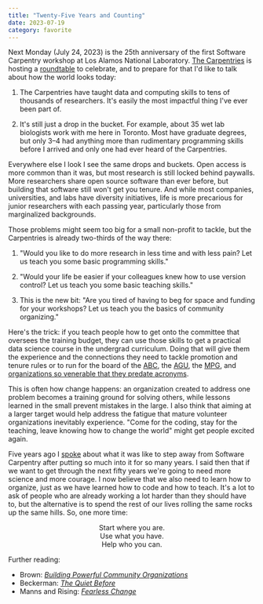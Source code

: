 ```yaml
---
title: "Twenty-Five Years and Counting"
date: 2023-07-19
category: favorite
---
```


Next Monday (July 24, 2023) is the 25th anniversary of the first Software Carpentry workshop
at Los Alamos National Laboratory.
[The Carpentries][carpentries] is hosting a [roundtable][roundtable] to celebrate,
and to prepare for that I'd like to talk about how the world looks today:

1.  The Carpentries have taught data and computing skills
    to tens of thousands of researchers.
    It's easily the most impactful thing I've ever been part of.

2.  It's still just a drop in the bucket.
    For example,
    about 35 wet lab biologists work with me here in Toronto.
    Most have graduate degrees,
    but only 3–4 had anything more than rudimentary programming skills before I arrived
    and only one had ever heard of the Carpentries.

Everywhere else I look I see the same drops and buckets.
Open access is more common than it was,
but most research is still locked behind paywalls.
More researchers share open source software than ever before,
but building that software still won't get you tenure.
And while most companies, universities, and labs have diversity initiatives,
life is more precarious for junior researchers with each passing year,
particularly those from marginalized backgrounds.

Those problems might seem too big for a small non-profit to tackle,
but the Carpentries is already two-thirds of the way there:

1.  "Would you like to do more research in less time and with less pain?
    Let us teach you some basic programming skills."

2.  "Would your life be easier if your colleagues knew how to use version control?
    Let us teach you some basic teaching skills."

3.  This is the new bit:
    "Are you tired of having to beg for space and funding for your workshops?
    Let us teach you the basics of community organizing."

Here's the trick:
if you teach people how to get onto the committee that oversees the training budget,
they can use those skills to get a practical data science course in the undergrad curriculum.
Doing that will give them the experience and the connections they need
to tackle promotion and tenure rules
or to run for the board of the [ABC][abc], the [AGU][agu], the [MPG][mpg],
and [organizations so venerable that they predate acronyms][royal-society].

This is often how change happens:
an organization created to address one problem becomes a training ground for solving others,
while lessons learned in the small prevent mistakes in the large.
I also think that aiming at a larger target would help address
the fatigue that mature volunteer organizations inevitably experience.
"Come for the coding,
stay for the teaching,
leave knowing how to change the world"
might get people excited again.

Five years ago I [spoke][dublin-video] about what it was like
to step away from Software Carpentry
after putting so much into it for so many years.
I said then that if we want to get through the next fifty years
we're going to need more science and more courage.
I now believe that we also need to learn how to organize,
just as we have learned how to code and how to teach.
It's a lot to ask of people who are already working a lot harder than they should have to,
but the alternative is to spend the rest of our lives rolling the same rocks up the same hills.
So,
one more time:

<div align="center" markdown="1">
  Start where you are.
  <br>
  Use what you have.
  <br>
  Help who you can.
</div>

Further reading:

-   Brown: [*Building Powerful Community Organizations*][bpco]
-   Beckerman: [*The Quiet Before*][quiet-before]
-   Manns and Rising: [*Fearless Change*][fearless-change]

[abc]: https://www.abc.org.br/
[agu]: https://www.agu.org/
[bpco]: https://isbndb.com/book/9780977151806
[carpentries]: https://carpentries.org/
[dublin-video]: https://www.youtube.com/watch?v=7xR50ty5DZ0
[fearless-change]: https://isbndb.com/book/9780201741575
[mpg]: https://www.mpg.de/
[quiet-before]: https://isbndb.com/book/9781524759209
[roundtable]: @root/2023/07/05/carpentries-at-25/
[royal-society]: https://royalsociety.org/
